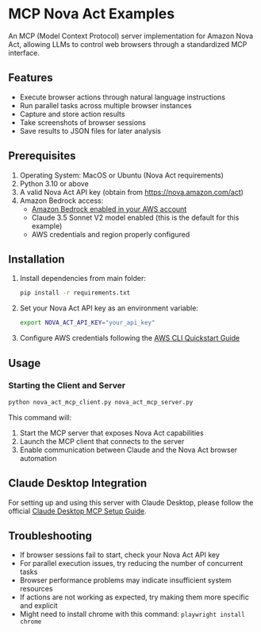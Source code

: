# MCP Nova Act Examples

An MCP (Model Context Protocol) server implementation for Amazon Nova Act, allowing LLMs to control web browsers through a standardized MCP interface.

## Features

- Execute browser actions through natural language instructions
- Run parallel tasks across multiple browser instances
- Capture and store action results
- Take screenshots of browser sessions
- Save results to JSON files for later analysis

## Prerequisites

1. Operating System: MacOS or Ubuntu (Nova Act requirements)
2. Python 3.10 or above
3. A valid Nova Act API key (obtain from https://nova.amazon.com/act)
4. Amazon Bedrock access:
   - [Amazon Bedrock enabled in your AWS account](https://docs.aws.amazon.com/bedrock/latest/userguide/getting-started.html)
   - Claude 3.5 Sonnet V2 model enabled (this is the default for this example)
   - AWS credentials and region properly configured

## Installation

1. Install dependencies from main folder:
   ```bash
   pip install -r requirements.txt
   ```

2. Set your Nova Act API key as an environment variable:
   ```bash
   export NOVA_ACT_API_KEY="your_api_key"
   ```

3. Configure AWS credentials following the [AWS CLI Quickstart Guide](https://docs.aws.amazon.com/cli/latest/userguide/getting-started-quickstart.html)

## Usage

### Starting the Client and Server

```bash
python nova_act_mcp_client.py nova_act_mcp_server.py
```

This command will:
1. Start the MCP server that exposes Nova Act capabilities
2. Launch the MCP client that connects to the server
3. Enable communication between Claude and the Nova Act browser automation

## Claude Desktop Integration

For setting up and using this server with Claude Desktop, please follow the official [Claude Desktop MCP Setup Guide](https://modelcontextprotocol.io/quickstart/user).


## Troubleshooting

- If browser sessions fail to start, check your Nova Act API key
- For parallel execution issues, try reducing the number of concurrent tasks
- Browser performance problems may indicate insufficient system resources
- If actions are not working as expected, try making them more specific and explicit
- Might need to install chrome with this command: `playwright install chrome`
